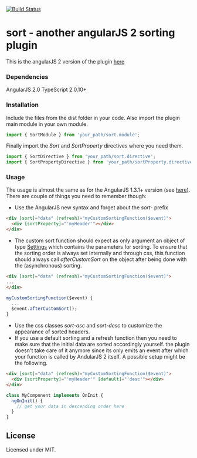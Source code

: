 [![Build Status](https://travis-ci.org/mkftrivadis/sort-2.svg?branch=master)](https://travis-ci.org/mkftrivadis/sort-2)
# sort - **another angularJS 2 sorting plugin**

This is the angularJS 2 version of the plugin [here](https://github.com/mkftrivadis/sort/blob/master/README.md)

### Dependencies
AngularJS 2.0
TypeScript 2.0.10+

### Installation
Include the files from the dist folder in your code. Also import the plugin main module in your own module.

```javascript
import { SortModule } from 'your_path/sort.module';
```
Finally import the *Sort* and *SortProperty* directives where you need them.

```javascript
import { SortDirective } from 'your_path/sort.directive';
import { SortPropertyDirective } from 'your_path/sortProperty.directive';
```

### Usage
The usage is almost the same as for the AngularJS 1.3.1+ version (see [here](https://github.com/mkftrivadis/sort#usage)). There are couple of things you need to remember though:

- Use the AngularJS new syntax and forget about the *sort-* prefix
```html
<div [sort]="data" (refresh)="myCustomSortingFunction($event)">
  <div [sortProperty]="'myHeader'"></div>
</div>
```
- The custom sort function should expect as only argument an object of type [Settings](https://github.com/mkftrivadis/sort-2/blob/master/app/settings.ts) which contains the parameters for sorting. To ensure that the sorting order is always set internally and through css, this function should always call *afterCustomSort* on the object after being done with the (asynchronous) sorting.
```html
<div [sort]="data" (refresh)="myCustomSortingFunction($event)">
...
</div>
```

```javascript
myCustomSortingFunction($event) {
  ...
  $event.afterCustomSort();
}
```
- Use the css classes *sort-asc* and *sort-desc* to customize the appearance of sorted headers.
- If you use a default sorting and a refresh function then you need to make sure that the initial data are sorted accordingly yourself. the plugin doesn't take care of it anymore since its only emits an event after which your function is called by AndularJS 2 itself. A possible setup might be the following.

```html
<div [sort]="data" (refresh)="myCustomSortingFunction($event)">
  <div [sortProperty]="'myHeader'" [default]="'desc'"></div>
</div>
```

```javascript
class MyComponent implements OnInit {
  ngOnInit() {
    // get your data in descending order here
  }
}
```

## License

Licensed under MIT.

